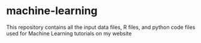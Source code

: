 # machine-learning
This repository contains all the input data files, R files, and python code files used for Machine Learning tutorials on my website

